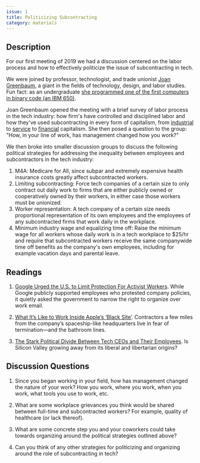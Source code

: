 ```yaml
---
issue: 1
title: Politicizing Subcontracting
category: materials
---
```

## Description
For our first meeting of 2019 we had a discussion centered on the labor process and how to effectively politicize the issue of subcontracting in tech.

We were joined by professor, technologist, and trade unionist [Joan Greenbaum](https://en.wikipedia.org/wiki/Joan_Greenbaum), a giant in the fields of technology, design, and labor studies. Fun fact: as an undergraduate [she programmed one of the first computers in binary code (an IBM 650)](http://www.columbia.edu/cu/computinghistory/650.html).

Joan Greenbaum opened the meeting with a brief survey of labor process in the tech industry: how firm's have controlled and disciplined labor and how they've used subcontracting in every form of capitalism, from [industrial](https://en.wikipedia.org/wiki/Capitalism#Industrial_capitalism) to [service](https://www.washingtonpost.com/blogs/govbeat/wp/2014/09/03/watch-the-u-s-transition-from-a-manufacturing-economy-to-a-service-economy-in-one-gif/?noredirect=on&utm_term=.10aa943e3215) to [financial](https://en.wikipedia.org/wiki/Finance_capitalism) capitalism. She then posed a question to the group: "How, in your line of work, has management changed how you work?"

We then broke into smaller discussion groups to discuss the following political strategies for addressing the inequality between employees and subcontractors in the tech industry:

1. M4A: Medicare for All, since subpar and extremely expensive health insurance costs greatly affect subcontracted workers.
2. Limiting subcontracting: Force tech companies of a certain size to only contract out daily work to firms that are either publicly owned or cooperatively owned by their workers, in either case those workers must be unionized.
3. Worker representation: A tech company of a certain size needs proportional representation of its own employees and the employees of any subcontracted firms that work daily in the workplace.
4. Minimum industry wage and equalizing time off: Raise the minimum wage for all workers whose daily work is in a tech workplace to $25/hr and require that subcontracted workers receive the same companywide time off benefits as the company's own employees, including for example vacation days and parental leave.


## Readings

1. [Google Urged the U.S. to Limit Protection For Activist Workers](https://www.bloomberg.com/news/articles/2019-01-24/google-urged-the-u-s-to-limit-protection-for-activist-workers).
While Google publicly supported employees who protested company policies, it quietly asked the government to narrow the right to organize over work email.

2. [What It’s Like to Work Inside Apple’s ‘Black Site’](https://www.bloomberg.com/news/features/2019-02-11/apple-black-site-gives-contractors-few-perks-little-security).
Contractors a few miles from the company’s spaceship-like headquarters live in fear of termination—and the bathroom lines.

3. [The Stark Political Divide Between Tech CEOs and Their Employees](https://newrepublic.com/article/153046/stark-political-divide-tech-ceos-employees).
Is Silicon Valley growing away from its liberal and libertarian origins?

## Discussion Questions

1. Since you began working in your field, how has management changed the nature of your work? How you work, where you work, when you work, what tools you use to work, etc.

2. What are some workplace grievances you think would be shared between full-time and subcontracted workers? For example, quality of healthcare (or lack thereof).

3. What are some concrete step you and your coworkers could take towards organizing around the political strategies outlined above?

4. Can you think of any other strategies for politicizing and organizing around the role of subcontracting in tech?
